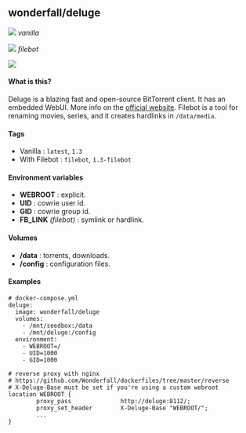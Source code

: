 ## wonderfall/deluge
[![](https://badge.imagelayers.io/wonderfall/deluge:latest.svg)](https://imagelayers.io/?images=wonderfall/deluge:latest 'Get your own badge on imagelayers.io') *vanilla*

[![](https://badge.imagelayers.io/wonderfall/deluge:filebot.svg)](https://imagelayers.io/?images=wonderfall/deluge:filebot 'Get your own badge on imagelayers.io') *filebot*

![](https://i.goopics.net/pS.png)

#### What is this?
Deluge is a blazing fast and open-source BitTorrent client. It has an embedded WebUI. More info on the [official website](http://deluge-torrent.org/). Filebot is a tool for renaming movies, series, and it creates hardlinks in `/data/media`.

#### Tags
- Vanilla : `latest`, `1.3`
- With Filebot : `filebot`, `1.3-filebot`

#### Environment variables
- **WEBROOT** : explicit.
- **UID** : cowrie user id.
- **GID** : cowrie group id.
- **FB_LINK** *(filebot)* : symlink or hardlink.

#### Volumes
- **/data** : torrents, downloads.
- **/config** : configuration files.

#### Examples
```
# docker-compose.yml
deluge:
  image: wonderfall/deluge
  volumes:
    - /mnt/seedbox:/data
    - /mnt/deluge:/config
  environment:
    - WEBROOT=/
    - UID=1000
    - GID=1000
```
```
# reverse proxy with nginx
# https://github.com/Wonderfall/dockerfiles/tree/master/reverse
# X-Deluge-Base must be set if you're using a custom webroot
location WEBROOT {
        proxy_pass              http://deluge:8112/;
        proxy_set_header        X-Deluge-Base "WEBROOT/";
        ...
}
```
